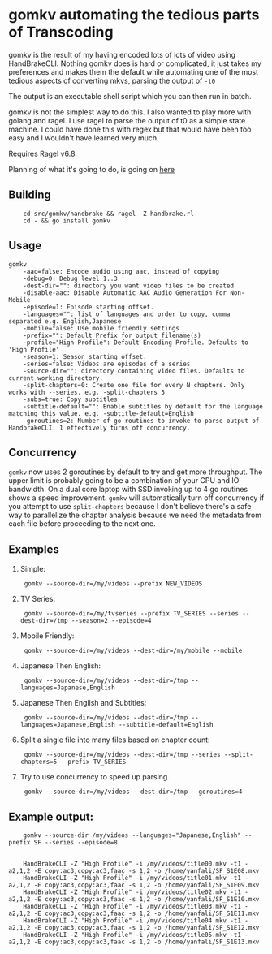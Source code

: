 gomkv automating the tedious parts of Transcoding
=================================================

gomkv is the result of my having encoded lots of lots of video using HandBrakeCLI. Nothing gomkv does is hard or complicated, it just takes my preferences and makes them the default while automating one of the most tedious aspects of converting mkvs, parsing the output of ```-t0```

The output is an executable shell script which you can then run in batch.

gomkv is not the simplest way to do this. I also wanted to play more with golang and ragel. I use ragel to parse the output of t0 as a simple state machine. I could have done this with regex but that would have been too easy and I wouldn't have learned very much.

Requires Ragel v6.8.

Planning of what it's going to do, is going on [here](https://www.evernote.com/shard/s28/sh/7e79e2e8-925e-4aec-8852-a71954d63040/2327eb4a7245582ddc6822f5d5b1be8a)

Building
--------
		cd src/gomkv/handbrake && ragel -Z handbrake.rl
		cd - && go install gomkv

Usage
-----
	gomkv
		-aac=false: Encode audio using aac, instead of copying
		-debug=0: Debug level 1..3
		-dest-dir="": directory you want video files to be created
		-disable-aac: Disable Automatic AAC Audio Generation For Non-Mobile
		-episode=1: Episode starting offset.
		-languages="": list of languages and order to copy, comma separated e.g. English,Japanese
		-mobile=false: Use mobile friendly settings
		-prefix="": Default Prefix for output filename(s)
		-profile="High Profile": Default Encoding Profile. Defaults to 'High Profile'
		-season=1: Season starting offset.
		-series=false: Videos are episodes of a series
		-source-dir="": directory containing video files. Defaults to current working directory.
		-split-chapters=0: Create one file for every N chapters. Only works with --series. e.g. -split-chapters 5
		-subs=true: Copy subtitles
		-subtitle-default="": Enable subtitles by default for the language matching this value. e.g. -subtitle-default=English
		-goroutines=2: Number of go routines to invoke to parse output of HandbrakeCLI. 1 effectively turns off concurrency.

Concurrency
-----------

`gomkv` now uses 2 goroutines by default to try and get more throughput. The upper limit is probably going to be a combination of your CPU and IO bandwidth. On a dual core laptop with SSD invoking up to 4 go routines shows a speed improvement. `gomkv` will automatically turn off concurrency if you attempt to use `split-chapters` because I don't believe there's a safe way to parallelize the chapter analysis because we need the metadata from each file before proceeding to the next one.

Examples
--------

1. Simple:

		gomkv --source-dir=/my/videos --prefix NEW_VIDEOS

2. TV Series:

		gomkv --source-dir=/my/tvseries --prefix TV_SERIES --series --dest-dir=/tmp --season=2 --episode=4

3. Mobile Friendly:

		gomkv --source-dir=/my/videos --dest-dir=/my/mobile --mobile

4. Japanese Then English:

		gomkv --source-dir=/my/videos --dest-dir=/tmp --languages=Japanese,English

5. Japanese Then English and Subtitles:

		gomkv --source-dir=/my/videos --dest-dir=/tmp --languages=Japanese,English --subtitle-default=English

6. Split a single file into many files based on chapter count:

		gomkv --source-dir=/my/videos --dest-dir=/tmp --series --split-chapters=5 --prefix TV_SERIES

7. Try to use concurrency to speed up parsing

		gomkv --source-dir=/my/videos --dest-dir=/tmp --goroutines=4

Example output:
---------------

		gomkv --source-dir /my/videos --languages="Japanese,English" --prefix SF --series --episode=8


		HandBrakeCLI -Z "High Profile" -i /my/videos/title00.mkv -t1 -a2,1,2 -E copy:ac3,copy:ac3,faac -s 1,2 -o /home/yanfali/SF_S1E08.mkv
		HandBrakeCLI -Z "High Profile" -i /my/videos/title01.mkv -t1 -a2,1,2 -E copy:ac3,copy:ac3,faac -s 1,2 -o /home/yanfali/SF_S1E09.mkv
		HandBrakeCLI -Z "High Profile" -i /my/videos/title02.mkv -t1 -a2,1,2 -E copy:ac3,copy:ac3,faac -s 1,2 -o /home/yanfali/SF_S1E10.mkv
		HandBrakeCLI -Z "High Profile" -i /my/videos/title03.mkv -t1 -a2,1,2 -E copy:ac3,copy:ac3,faac -s 1,2 -o /home/yanfali/SF_S1E11.mkv
		HandBrakeCLI -Z "High Profile" -i /my/videos/title04.mkv -t1 -a2,1,2 -E copy:ac3,copy:ac3,faac -s 1,2 -o /home/yanfali/SF_S1E12.mkv
		HandBrakeCLI -Z "High Profile" -i /my/videos/title05.mkv -t1 -a2,1,2 -E copy:ac3,copy:ac3,faac -s 1,2 -o /home/yanfali/SF_S1E13.mkv

